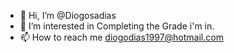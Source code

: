 - 👋 Hi, I’m @Diogosadias
- 👀 I’m interested in Completing the Grade i'm in.
- 📫 How to reach me diogodias1997@hotmail.com

<!---
Diogosadias/Diogosadias is a ✨ special ✨ repository because its `README.md` (this file) appears on your GitHub profile.
You can click the Preview link to take a look at your changes.
--->
